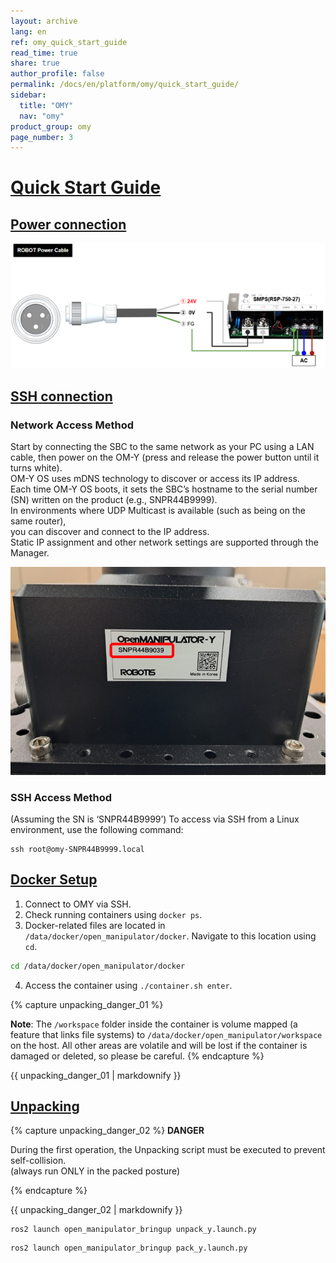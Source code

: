 ```yaml
---
layout: archive
lang: en
ref: omy_quick_start_guide
read_time: true
share: true
author_profile: false
permalink: /docs/en/platform/omy/quick_start_guide/
sidebar:
  title: "OMY"
  nav: "omy"
product_group: omy
page_number: 3
---
```


<style>body {counter-reset: h1 2 !important;}</style>

# [Quick Start Guide](#quick-start-guide)

## [Power connection](#power-connection)
![](/assets/images/platform/omy/omy_power.png)

## [SSH connection](#ssh-connection)

### Network Access Method
Start by connecting the SBC to the same network as your PC using a LAN cable, then power on the OM-Y (press and release the power button until it turns white).  
OM-Y OS uses mDNS technology to discover or access its IP address.  
Each time OM-Y OS boots, it sets the SBC’s hostname to the serial number (SN) written on the product (e.g., SNPR44B9999).  
In environments where UDP Multicast is available (such as being on the same router),  
you can discover and connect to the IP address.  
Static IP assignment and other network settings are supported through the Manager.

![](/assets/images/platform/omy/omy_serial_number.png)

### SSH Access Method
(Assuming the SN is ‘SNPR44B9999’)
To access via SSH from a Linux environment, use the following command:
```
ssh root@omy-SNPR44B9999.local
```

## [Docker Setup](#docker-setup)

1. Connect to OMY via SSH.
2. Check running containers using `docker ps`.
3. Docker-related files are located in `/data/docker/open_manipulator/docker`. Navigate to this location using `cd`.
```bash
cd /data/docker/open_manipulator/docker
```
4. Access the container using `./container.sh enter`.

{% capture unpacking_danger_01 %}

**Note**: The `/workspace` folder inside the container is volume mapped (a feature that links file systems) to `/data/docker/open_manipulator/workspace` on the host. All other areas are volatile and will be lost if the container is damaged or deleted, so please be careful.
{% endcapture %}
<div class="notice--danger">{{ unpacking_danger_01 | markdownify }}</div>



## [Unpacking](#unpacking)

{% capture unpacking_danger_02 %}
**DANGER**

During the first operation, the Unpacking script must be executed to prevent self-collision.  
(always run ONLY in the packed posture)

{% endcapture %}
<div class="notice--danger">{{ unpacking_danger_02 | markdownify }}</div>

```
ros2 launch open_manipulator_bringup unpack_y.launch.py
```

```
ros2 launch open_manipulator_bringup pack_y.launch.py
```
